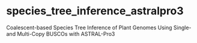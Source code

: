 # species_tree_inference_astralpro3
Coalescent-based Species Tree Inference of Plant Genomes Using Single- and Multi-Copy BUSCOs with ASTRAL-Pro3
